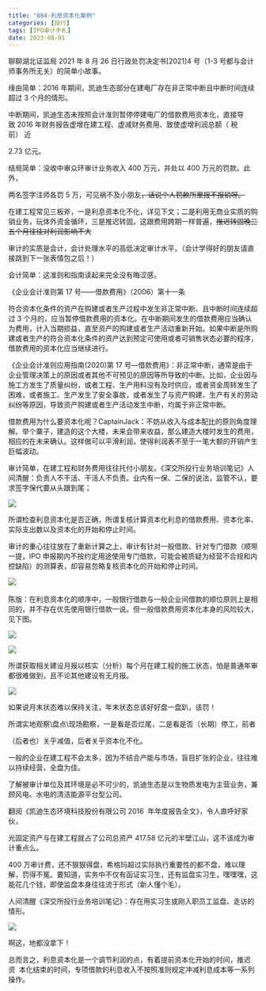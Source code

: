 ```yaml
---
title: "084-利息资本化案例"
categories: [投行]
tags: [IPO审计手札]
date: 2023-08-01
---
```

聊聊湖北证监局 2021 年 8 月 26 日行政处罚决定书[2021]4 号（1-3 号都与会计师事务所无关）的简单小故事。

缘由简单：2016 年期间，凯迪生态部分在建电厂存在非正常中断且中断时间连续超过 3 个月的情形。

中断期间，凯迪生态未按照会计准则暂停停建电厂的借款费用资本化，直接导致 2016 年财务报告虚增在建工程、虚减财务费用、致使虚增利润总额（ 税前） 近

2.73 亿元。

结局简单：没收中审众环审计业务收入 400 万元，并处以 400 万元的罚款。此外，

两名签字注师各罚 5 万，可见祸不及小朋友~~，话说个人罚款所里报不报销呀。~~

在建工程常见三板斧，一是利息资本化不化，详见下文；二是利用无商业实质的购销业务，玩体外资金循环，三是推迟转固，这跟费用跨期一样普遍，~~推迟转固晚三五个月往往对利润影响不大~~

审计的实质是会计，会计处理水平的高低决定审计水平。（会计学得好的朋友请直接跳到下一张表情包之后！）

会计简单：这准则和指南读起来完全没有晦涩感。

《企业会计准则第 17 号——借款费用》（2006）第十一条

符合资本化条件的资产在购建或者生产过程中发生非正常中断、且中断时间连续超过 3 个月的，应当暂停借款费用的资本化。在中断期间发生的借款费用应当确认为费用，计入当期损益，直至资产的购建或者生产活动重新开始。如果中断是所购建或者生产的符合资本化条件的资产达到预定可使用或者可销售状态必要的程序，借款费用的资本化应当继续进行。

《企业会计准则应用指南(2020)第 17 号—借款费用》：非正常中断，通常是由于企业管理决策上的原因或者其他不可预见的原因等所导致的中断。比如，企业因与施工方发生了质量纠纷，或者工程、生产用料没有及时供应，或者资金周转发生了困难，或者施工、生产发生了安全事故，或者发生了与资产购建、生产有关的劳动纠纷等原因，导致资产购建或者生产活动发生中断，均属于非正常中断。

借款费用为什么要资本化呢？CaptainJack：不妨从收入与成本配比的原则角度理解。举个粟子，建造的这个大楼，未来会带来收益，那么建造大楼时发生的费用，相应的在未来确认。这样做可以平滑利润，使得利润表不至于一笔大额的开销产生巨幅波动。

审计简单，在建工程和财务费用往往托付小朋友。《深交所投行业务培训笔记》人间清醒：负责人不干活、干活人不负责。业内有一保、二保的说法，监管不认，要求签字保代要从头跟到尾；

![](https://cdn.staticaly.com/gh/richffan/img@main/obsidian/IPO/084-利息资本化案例_1.webp)

所谓检查利息资本化是否正确，所谓复核计算资本化利息的借款费用、资本化率、实际支出数以及资本化的开始和停止时间。

审计的重心往往放在了重新计算之上，审计有针对一般借款、针对专门借款（顺带一提，IPO 申报期内不按约定用途使用专门借款，可能会被质疑为经营不合规和内控缺陷）的测算表，却容易忽略复核资本化的开始和停止时间。

![](https://cdn.staticaly.com/gh/richffan/img@main/obsidian/IPO/084-利息资本化案例_2.webp) 

陈版：在利息资本化的顺序中，一般银行借款与一般企业间借款的顺位原则上是相同的，并不存在优先使用银行借款一说。但一般借款费用资本化本身的风险较大，见下图。

![](https://cdn.staticaly.com/gh/richffan/img@main/obsidian/IPO/084-利息资本化案例_3.webp)

![](https://cdn.staticaly.com/gh/richffan/img@main/obsidian/IPO/084-利息资本化案例_4.webp)

所谓获取相关建设月报以核实（分析）每个月在建工程的施工状态，怕是普通年审都很难做到，且不论其他建设有无月报。

![](https://cdn.staticaly.com/gh/richffan/img@main/obsidian/IPO/084-利息资本化案例_5.webp)

如果说月末状态难以保持关注，年末状态总该好好盘一盘趴，该罚！

所谓实地观察\盘点\现场勘察，一是看是否烂尾，二是看是否（长期）停工，前者

（后者也）关乎减值，后者关乎资本化不化。

一般的企业在建工程不会太多，因为不结合产能与市场，盲目扩张的企业，往往难以持续经营，全盘为佳。

了解被审计单位及其环境是必不可少的，凯迪生态是以生物质发电为主营业务，兼顾风电、水电的清洁能源平台型公司。

翻阅《凯迪生态环境科技股份有限公司 2016  年年度报告全文》，令人直呼好家伙，

光固定资产与在建工程就占了公司总资产 417.58 亿元的半壁江山，这不该成为审计重点么。

400 万审计费，还不狠狠得盘，希格玛超过实际执行重要性的都不盘，难以理解，罚得不冤。要知道，实务中不仅有函证实习生，还有监盘实习生，嘿嘿嘿，这能花几个钱，即使监盘本身往往流于形式（新人懂个毛）。

人间清醒《深交所投行业务培训笔记》：存在用实习生或刚入职员工监盘、走访的情形。

![](https://cdn.staticaly.com/gh/richffan/img@main/obsidian/IPO/084-利息资本化案例_6.webp)

啊这，地都没拿下！

总而言之，利息资本化是一个调节利润的点，有着提前资本化开始的时间，推迟资  本化结束的时间，专项借款的利息收入不按照准则规定冲减利息成本等一系列操作。